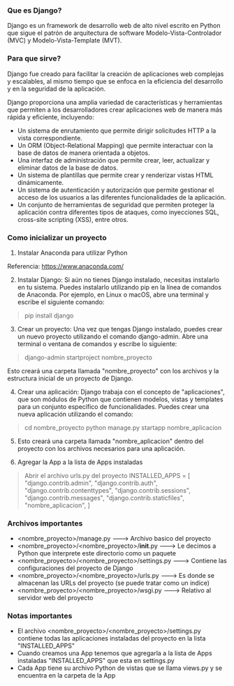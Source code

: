 ### Que es Django? ###
Django es un framework de desarrollo web de alto nivel escrito en Python que sigue el patrón de arquitectura de software Modelo-Vista-Controlador (MVC) y Modelo-Vista-Template (MVT).

### Para que sirve? ###
Django fue creado para facilitar la creación de aplicaciones web complejas y escalables, al mismo tiempo que se enfoca en la eficiencia del desarrollo y en la seguridad de la aplicación.

Django proporciona una amplia variedad de características y herramientas que permiten a los desarrolladores crear aplicaciones web de manera más rápida y eficiente, incluyendo:

- Un sistema de enrutamiento que permite dirigir solicitudes HTTP a la vista correspondiente.
- Un ORM (Object-Relational Mapping) que permite interactuar con la base de datos de manera orientada a objetos.
- Una interfaz de administración que permite crear, leer, actualizar y eliminar datos de la base de datos.
- Un sistema de plantillas que permite crear y renderizar vistas HTML dinámicamente.
- Un sistema de autenticación y autorización que permite gestionar el acceso de los usuarios a las diferentes funcionalidades de la aplicación.
- Un conjunto de herramientas de seguridad que permiten proteger la aplicación contra diferentes tipos de ataques, como inyecciones SQL, cross-site scripting (XSS), entre otros.

### Como inicializar un proyecto ###
1. Instalar Anaconda para utilizar Python

Referencia: https://www.anaconda.com/

2. Instalar Django: Si aún no tienes Django instalado, necesitas instalarlo en tu sistema. Puedes instalarlo utilizando pip en la línea de comandos de Anaconda. Por ejemplo, en Linux o macOS, abre una terminal y escribe el siguiente comando:

> pip install django

3. Crear un proyecto: Una vez que tengas Django instalado, puedes crear un nuevo proyecto utilizando el comando django-admin. Abre una terminal o ventana de comandos y escribe lo siguiente:

> django-admin startproject nombre_proyecto

Esto creará una carpeta llamada "nombre_proyecto" con los archivos y la estructura inicial de un proyecto de Django.

4. Crear una aplicación: Django trabaja con el concepto de "aplicaciones", que son módulos de Python que contienen modelos, vistas y templates para un conjunto específico de funcionalidades. Puedes crear una nueva aplicación utilizando el comando:

> cd nombre_proyecto
> python manage.py startapp nombre_aplicacion

5. Esto creará una carpeta llamada "nombre_aplicacion" dentro del proyecto con los archivos necesarios para una aplicación.

6. Agregar la App a la lista de Apps instaladas

> Abrir el archivo urls.py del proyecto
> INSTALLED_APPS = [
>     "django.contrib.admin",
>     "django.contrib.auth",
>     "django.contrib.contenttypes",
>     "django.contrib.sessions",
>     "django.contrib.messages",
>     "django.contrib.staticfiles",
>     "nombre_aplicacion",
> ]

### Archivos importantes ###
- <nombre_proyecto>/manage.py ---> Archivo basico del proyecto
- <nombre_proyecto>/<nombre_proyecto>/__init__.py ---> Le decimos a Python que interprete este directorio como un paquete
- <nombre_proyecto>/<nombre_proyecto>/settings.py ---> Contiene las configuraciones del proyecto de Django
- <nombre_proyecto>/<nombre_proyecto>/urls.py ---> Es donde se almacenan las URLs del proyecto (se puede tratar como un indice)
- <nombre_proyecto>/<nombre_proyecto>/wsgi.py ---> Relativo al servidor web del proyecto

### Notas importantes
- El archivo <nombre_proyecto>/<nombre_proyecto>/settings.py contiene todas las aplicaciones instaladas del proyecto en la lista "INSTALLED_APPS"
- Cuando creamos una App tenemos que agregarla a la lista de Apps instaladas "INSTALLED_APPS" que esta en settings.py
- Cada App tiene su archivo Python de vistas que se llama views.py y se encuentra en la carpeta de la App